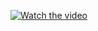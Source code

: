 [![Watch the video](https://i9.ytimg.com/vi/MLjy0dxocfc/sddefault.jpg?sqp=CIifyMYG-oaymwEmCIAFEOAD8quKqQMa8AEB-AH-CYAC0AWKAgwIABABGEMgUihlMA8=&rs=AOn4CLBYleN5npSPeJq0H9ikxn39c-o2ow)]([https://www.youtube.com/watch?v=_5tFXJQIzi4](https://youtu.be/MLjy0dxocfc?si=iui4nFUu5yMvumYb))
